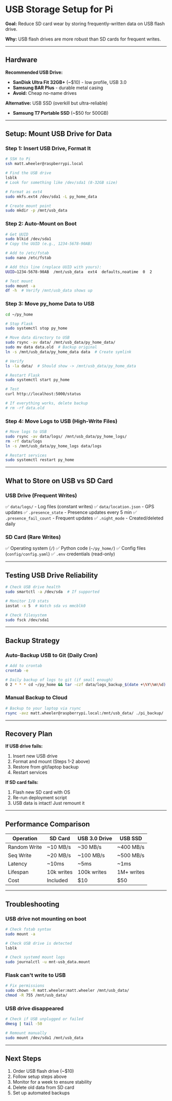 # USB Storage Setup for Pi

**Goal:** Reduce SD card wear by storing frequently-written data on USB flash drive.

**Why:** USB flash drives are more robust than SD cards for frequent writes.

---

## Hardware

**Recommended USB Drive:**
- **SanDisk Ultra Fit 32GB+** (~$10) - low profile, USB 3.0
- **Samsung BAR Plus** - durable metal casing
- **Avoid:** Cheap no-name drives

**Alternative:** USB SSD (overkill but ultra-reliable)
- **Samsung T7 Portable SSD** (~$50 for 500GB)

---

## Setup: Mount USB Drive for Data

### Step 1: Insert USB Drive, Format It

```bash
# SSH to Pi
ssh matt.wheeler@raspberrypi.local

# Find the USB drive
lsblk
# Look for something like /dev/sda1 (8-32GB size)

# Format as ext4
sudo mkfs.ext4 /dev/sda1 -L py_home_data

# Create mount point
sudo mkdir -p /mnt/usb_data
```

### Step 2: Auto-Mount on Boot

```bash
# Get UUID
sudo blkid /dev/sda1
# Copy the UUID (e.g., 1234-5678-90AB)

# Add to /etc/fstab
sudo nano /etc/fstab

# Add this line (replace UUID with yours):
UUID=1234-5678-90AB  /mnt/usb_data  ext4  defaults,noatime  0  2

# Test mount
sudo mount -a
df -h  # Verify /mnt/usb_data shows up
```

### Step 3: Move py_home Data to USB

```bash
cd ~/py_home

# Stop Flask
sudo systemctl stop py_home

# Move data directory to USB
sudo rsync -av data/ /mnt/usb_data/py_home_data/
sudo mv data data.old  # Backup original
ln -s /mnt/usb_data/py_home_data data  # Create symlink

# Verify
ls -la data/  # Should show -> /mnt/usb_data/py_home_data

# Restart Flask
sudo systemctl start py_home

# Test
curl http://localhost:5000/status

# If everything works, delete backup
# rm -rf data.old
```

### Step 4: Move Logs to USB (High-Write Files)

```bash
# Move logs to USB
sudo rsync -av data/logs/ /mnt/usb_data/py_home_logs/
rm -rf data/logs
ln -s /mnt/usb_data/py_home_logs data/logs

# Restart services
sudo systemctl restart py_home
```

---

## What to Store on USB vs SD Card

### USB Drive (Frequent Writes)
✅ `data/logs/` - Log files (constant writes)
✅ `data/location.json` - GPS updates
✅ `.presence_state` - Presence updates every 5 min
✅ `.presence_fail_count` - Frequent updates
✅ `.night_mode` - Created/deleted daily

### SD Card (Rare Writes)
✅ Operating system (`/`)
✅ Python code (`~/py_home/`)
✅ Config files (`config/config.yaml`)
✅ `.env` credentials (read-only)

---

## Testing USB Drive Reliability

```bash
# Check USB drive health
sudo smartctl -a /dev/sda  # If supported

# Monitor I/O stats
iostat -x 5  # Watch sda vs mmcblk0

# Check filesystem
sudo fsck /dev/sda1
```

---

## Backup Strategy

### Auto-Backup USB to Git (Daily Cron)

```bash
# Add to crontab
crontab -e

# Daily backup of logs to git (if small enough)
0 2 * * * cd ~/py_home && tar -czf data/logs_backup_$(date +\%Y\%m\%d).tar.gz data/logs/ && git add data/logs_backup_*.tar.gz && git commit -m "Daily log backup" && git push
```

### Manual Backup to Cloud

```bash
# Backup to your laptop via rsync
rsync -avz matt.wheeler@raspberrypi.local:/mnt/usb_data/ ./pi_backup/
```

---

## Recovery Plan

**If USB drive fails:**
1. Insert new USB drive
2. Format and mount (Steps 1-2 above)
3. Restore from git/laptop backup
4. Restart services

**If SD card fails:**
1. Flash new SD card with OS
2. Re-run deployment script
3. USB data is intact! Just remount it

---

## Performance Comparison

| Operation | SD Card | USB 3.0 Drive | USB SSD |
|-----------|---------|---------------|---------|
| Random Write | ~10 MB/s | ~30 MB/s | ~400 MB/s |
| Seq Write | ~20 MB/s | ~100 MB/s | ~500 MB/s |
| Latency | ~10ms | ~5ms | ~1ms |
| Lifespan | 10k writes | 100k writes | 1M+ writes |
| Cost | Included | $10 | $50 |

---

## Troubleshooting

### USB drive not mounting on boot
```bash
# Check fstab syntax
sudo mount -a

# Check USB drive is detected
lsblk

# Check systemd mount logs
sudo journalctl -u mnt-usb_data.mount
```

### Flask can't write to USB
```bash
# Fix permissions
sudo chown -R matt.wheeler:matt.wheeler /mnt/usb_data/
chmod -R 755 /mnt/usb_data/
```

### USB drive disappeared
```bash
# Check if USB unplugged or failed
dmesg | tail -50

# Remount manually
sudo mount /dev/sda1 /mnt/usb_data
```

---

## Next Steps

1. Order USB flash drive (~$10)
2. Follow setup steps above
3. Monitor for a week to ensure stability
4. Delete old data from SD card
5. Set up automated backups

